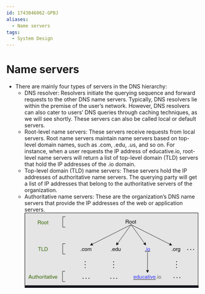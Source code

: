 ```yaml
---
id: 1743046062-GPBJ
aliases:
  - Name servers
tags:
  - System Design
---
```


# Name servers

- There are mainly four types of servers in the DNS hierarchy:
  - DNS resolver: Resolvers initiate the querying sequence and forward requests to the other DNS name servers. Typically, DNS resolvers lie within the premise of the user’s network. However, DNS resolvers can also cater to users’ DNS queries through caching techniques, as we will see shortly. These servers can also be called local or default servers.
  - Root-level name servers: These servers receive requests from local servers. Root name servers maintain name servers based on top-level domain names, such as .com, .edu, .us, and so on. For instance, when a user requests the IP address of educative.io, root-level name servers will return a list of top-level domain (TLD) servers that hold the IP addresses of the .io domain.
  - Top-level domain (TLD) name servers: These servers hold the IP addresses of authoritative name servers. The querying party will get a list of IP addresses that belong to the authoritative servers of the organization.
  - Authoritative name servers: These are the organization’s DNS name servers that provide the IP addresses of the web or application servers.
  ![DNS hierarchy for resolution of domain/host names](../../assets/imgs/dns-hierarchy.png)
